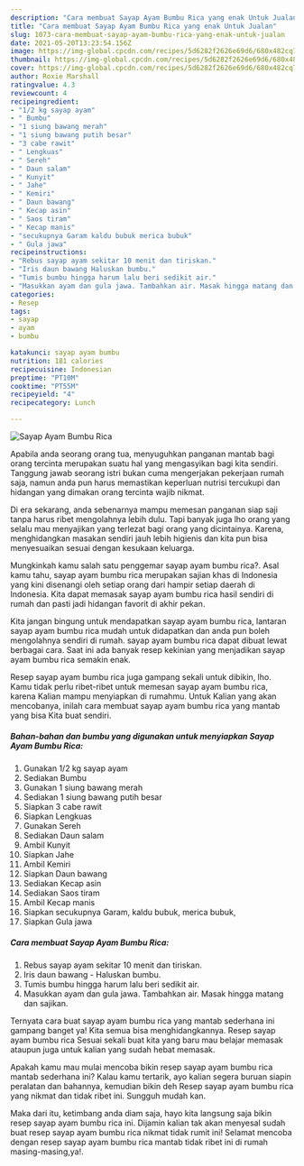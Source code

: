 ```yaml
---
description: "Cara membuat Sayap Ayam Bumbu Rica yang enak Untuk Jualan"
title: "Cara membuat Sayap Ayam Bumbu Rica yang enak Untuk Jualan"
slug: 1073-cara-membuat-sayap-ayam-bumbu-rica-yang-enak-untuk-jualan
date: 2021-05-20T13:23:54.156Z
image: https://img-global.cpcdn.com/recipes/5d6282f2626e69d6/680x482cq70/sayap-ayam-bumbu-rica-foto-resep-utama.jpg
thumbnail: https://img-global.cpcdn.com/recipes/5d6282f2626e69d6/680x482cq70/sayap-ayam-bumbu-rica-foto-resep-utama.jpg
cover: https://img-global.cpcdn.com/recipes/5d6282f2626e69d6/680x482cq70/sayap-ayam-bumbu-rica-foto-resep-utama.jpg
author: Roxie Marshall
ratingvalue: 4.3
reviewcount: 4
recipeingredient:
- "1/2 kg sayap ayam"
- " Bumbu"
- "1 siung bawang merah"
- "1 siung bawang putih besar"
- "3 cabe rawit"
- " Lengkuas"
- " Sereh"
- " Daun salam"
- " Kunyit"
- " Jahe"
- " Kemiri"
- " Daun bawang"
- " Kecap asin"
- " Saos tiram"
- " Kecap manis"
- "secukupnya Garam kaldu bubuk merica bubuk"
- " Gula jawa"
recipeinstructions:
- "Rebus sayap ayam sekitar 10 menit dan tiriskan."
- "Iris daun bawang Haluskan bumbu."
- "Tumis bumbu hingga harum lalu beri sedikit air."
- "Masukkan ayam dan gula jawa. Tambahkan air. Masak hingga matang dan sajikan."
categories:
- Resep
tags:
- sayap
- ayam
- bumbu

katakunci: sayap ayam bumbu 
nutrition: 181 calories
recipecuisine: Indonesian
preptime: "PT10M"
cooktime: "PT55M"
recipeyield: "4"
recipecategory: Lunch

---
```



![Sayap Ayam Bumbu Rica](https://img-global.cpcdn.com/recipes/5d6282f2626e69d6/680x482cq70/sayap-ayam-bumbu-rica-foto-resep-utama.jpg)

Apabila anda seorang orang tua, menyuguhkan panganan mantab bagi orang tercinta merupakan suatu hal yang mengasyikan bagi kita sendiri. Tanggung jawab seorang istri bukan cuma mengerjakan pekerjaan rumah saja, namun anda pun harus memastikan keperluan nutrisi tercukupi dan hidangan yang dimakan orang tercinta wajib nikmat.

Di era  sekarang, anda sebenarnya mampu memesan panganan siap saji tanpa harus ribet mengolahnya lebih dulu. Tapi banyak juga lho orang yang selalu mau menyajikan yang terlezat bagi orang yang dicintainya. Karena, menghidangkan masakan sendiri jauh lebih higienis dan kita pun bisa menyesuaikan sesuai dengan kesukaan keluarga. 



Mungkinkah kamu salah satu penggemar sayap ayam bumbu rica?. Asal kamu tahu, sayap ayam bumbu rica merupakan sajian khas di Indonesia yang kini disenangi oleh setiap orang dari hampir setiap daerah di Indonesia. Kita dapat memasak sayap ayam bumbu rica hasil sendiri di rumah dan pasti jadi hidangan favorit di akhir pekan.

Kita jangan bingung untuk mendapatkan sayap ayam bumbu rica, lantaran sayap ayam bumbu rica mudah untuk didapatkan dan anda pun boleh mengolahnya sendiri di rumah. sayap ayam bumbu rica dapat dibuat lewat berbagai cara. Saat ini ada banyak resep kekinian yang menjadikan sayap ayam bumbu rica semakin enak.

Resep sayap ayam bumbu rica juga gampang sekali untuk dibikin, lho. Kamu tidak perlu ribet-ribet untuk memesan sayap ayam bumbu rica, karena Kalian mampu menyiapkan di rumahmu. Untuk Kalian yang akan mencobanya, inilah cara membuat sayap ayam bumbu rica yang mantab yang bisa Kita buat sendiri.

<!--inarticleads1-->

##### Bahan-bahan dan bumbu yang digunakan untuk menyiapkan Sayap Ayam Bumbu Rica:

1. Gunakan 1/2 kg sayap ayam
1. Sediakan  Bumbu
1. Gunakan 1 siung bawang merah
1. Sediakan 1 siung bawang putih besar
1. Siapkan 3 cabe rawit
1. Siapkan  Lengkuas
1. Gunakan  Sereh
1. Sediakan  Daun salam
1. Ambil  Kunyit
1. Siapkan  Jahe
1. Ambil  Kemiri
1. Siapkan  Daun bawang
1. Sediakan  Kecap asin
1. Sediakan  Saos tiram
1. Ambil  Kecap manis
1. Siapkan secukupnya Garam, kaldu bubuk, merica bubuk,
1. Siapkan  Gula jawa




<!--inarticleads2-->

##### Cara membuat Sayap Ayam Bumbu Rica:

1. Rebus sayap ayam sekitar 10 menit dan tiriskan.
1. Iris daun bawang - Haluskan bumbu.
1. Tumis bumbu hingga harum lalu beri sedikit air.
1. Masukkan ayam dan gula jawa. Tambahkan air. Masak hingga matang dan sajikan.




Ternyata cara buat sayap ayam bumbu rica yang mantab sederhana ini gampang banget ya! Kita semua bisa menghidangkannya. Resep sayap ayam bumbu rica Sesuai sekali buat kita yang baru mau belajar memasak ataupun juga untuk kalian yang sudah hebat memasak.

Apakah kamu mau mulai mencoba bikin resep sayap ayam bumbu rica mantab sederhana ini? Kalau kamu tertarik, ayo kalian segera buruan siapin peralatan dan bahannya, kemudian bikin deh Resep sayap ayam bumbu rica yang nikmat dan tidak ribet ini. Sungguh mudah kan. 

Maka dari itu, ketimbang anda diam saja, hayo kita langsung saja bikin resep sayap ayam bumbu rica ini. Dijamin kalian tak akan menyesal sudah buat resep sayap ayam bumbu rica nikmat tidak rumit ini! Selamat mencoba dengan resep sayap ayam bumbu rica mantab tidak ribet ini di rumah masing-masing,ya!.

